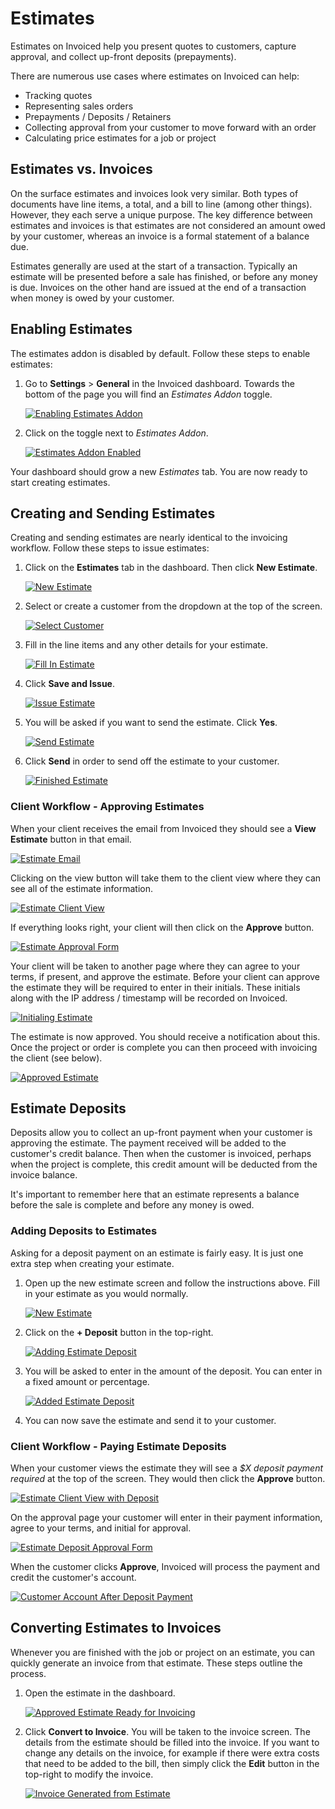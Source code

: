 # Estimates

Estimates on Invoiced help you present quotes to customers, capture approval, and collect up-front deposits (prepayments).

There are numerous use cases where estimates on Invoiced can help:
- Tracking quotes
- Representing sales orders
- Prepayments / Deposits / Retainers
- Collecting approval from your customer to move forward with an order
- Calculating price estimates for a job or project

## Estimates vs. Invoices

On the surface estimates and invoices look very similar. Both types of documents have line items, a total, and a bill to line (among other things). However, they each serve a unique purpose. The key difference between estimates and invoices is that estimates are not considered an amount owed by your customer, whereas an invoice is a formal statement of a balance due.

Estimates generally are used at the start of a transaction. Typically an estimate will be presented before a sale has finished, or before any money is due. Invoices on the other hand are issued at the end of a transaction when money is owed by your customer.

## Enabling Estimates

The estimates addon is disabled by default. Follow these steps to enable estimates:

1. Go to **Settings** > **General** in the Invoiced dashboard. Towards the bottom of the page you will find an *Estimates Addon* toggle.

   [![Enabling Estimates Addon](../img/addon-settings.png)](../img/addon-settings.png)

2. Click on the toggle next to *Estimates Addon*.

   [![Estimates Addon Enabled](../img/estimates-enabled.png)](../img/estimates-enabled.png)

Your dashboard should grow a new *Estimates* tab. You are now ready to start creating estimates.

## Creating and Sending Estimates

Creating and sending estimates are nearly identical to the invoicing workflow. Follow these steps to issue estimates:

1. Click on the **Estimates** tab in the dashboard. Then click **New Estimate**.

   [![New Estimate](../img/new-estimate-1.png)](../img/new-estimate-1.png)

2. Select or create a customer from the dropdown at the top of the screen.

   [![Select Customer](../img/new-estimate-2.png)](../img/new-estimate-2.png)

3. Fill in the line items and any other details for your estimate.

   [![Fill In Estimate](../img/new-estimate-3.png)](../img/new-estimate-3.png)

4. Click **Save and Issue**.

   [![Issue Estimate](../img/send-estimate-1.png)](../img/send-estimate-1.png)

5. You will be asked if you want to send the estimate. Click **Yes**.

   [![Send Estimate](../img/send-estimate-2.png)](../img/send-estimate-2.png)

6. Click **Send** in order to send off the estimate to your customer.

   [![Finished Estimate](../img/issued-estimate.png)](../img/issued-estimate.png)

### Client Workflow - Approving Estimates

When your client receives the email from Invoiced they should see a **View Estimate** button in that email.

[![Estimate Email](../img/estimate-email.png)](../img/estimate-email.png)

Clicking on the view button will take them to the client view where they can see all of the estimate information.

[![Estimate Client View](../img/estimate-client-view.png)](../img/estimate-client-view.png)

If everything looks right, your client will then click on the **Approve** button.

[![Estimate Approval Form](../img/estimate-approval-form.png)](../img/estimate-approval-form.png)

Your client will be taken to another page where they can agree to your terms, if present, and approve the estimate. Before your client can approve the estimate they will be required to enter in their initials. These initials along with the IP address / timestamp will be recorded on Invoiced.

[![Initialing Estimate](../img/approving-estimate.png)](../img/approving-estimate.png)

The estimate is now approved. You should receive a notification about this. Once the project or order is complete you can then proceed with invoicing the client (see below).

[![Approved Estimate](../img/approved-estimate.png)](../img/approved-estimate.png)

## Estimate Deposits

Deposits allow you to collect an up-front payment when your customer is approving the estimate. The payment received will be added to the customer's credit balance. Then when the customer is invoiced, perhaps when the project is complete, this credit amount will be deducted from the invoice balance.

It's important to remember here that an estimate represents a balance before the sale is complete and before any money is owed.

### Adding Deposits to Estimates

Asking for a deposit payment on an estimate is fairly easy. It is just one extra step when creating your estimate.

1. Open up the new estimate screen and follow the instructions above. Fill in your estimate as you would normally.

   [![New Estimate](../img/estimate-deposit-1.png)](../img/estimate-deposit-1.png)

2. Click on the **+ Deposit** button in the top-right.

   [![Adding Estimate Deposit](../img/estimate-deposit-2.png)](../img/estimate-deposit-2.png)

3. You will be asked to enter in the amount of the deposit. You can enter in a fixed amount or percentage.

   [![Added Estimate Deposit](../img/estimate-deposit-3.png)](../img/estimate-deposit-3.png)
   
4. You can now save the estimate and send it to your customer.

### Client Workflow - Paying Estimate Deposits

When your customer views the estimate they will see a *$X deposit payment required* at the top of the screen. They would then click the **Approve** button.

[![Estimate Client View with Deposit](../img/estimate-client-view-deposit.png)](../img/estimate-client-view-deposit.png)

On the approval page your customer will enter in their payment information, agree to your terms, and initial for approval.

[![Estimate Deposit Approval Form](../img/estimate-approval-form-deposit.png)](../img/estimate-approval-form-deposit.png)

When the customer clicks **Approve**, Invoiced will process the payment and credit the customer's account.

[![Customer Account After Deposit Payment](../img/customer-account-deposit.png)](../img/customer-account-deposit.png)

## Converting Estimates to Invoices

Whenever you are finished with the job or project on an estimate, you can quickly generate an invoice from that estimate. These steps outline the process.

1. Open the estimate in the dashboard.

   [![Approved Estimate Ready for Invoicing](../img/approved-estimate-invoicing.png)](../img/approved-estimate-invoicing.png)

2. Click **Convert to Invoice**. You will be taken to the invoice screen. The details from the estimate should be filled into the invoice. If you want to change any details on the invoice, for example if there were extra costs that need to be added to the bill, then simply click the **Edit** button in the top-right to modify the invoice.

   [![Invoice Generated from Estimate](../img/invoice-from-estimate.png)](../img/invoice-from-estimate.png)
